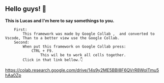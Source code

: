 ## Hello guys! 👋
  **This is Lucas and I'm here to say somethings to you.**
        
        First:
            This framework was made by Google Collab ,  and converted to Vscode, Than to a better view use the Google Collab.
        Second:
            When put this framework on Google Collab press:
                CTRL + F9.
                    This wil be to work all cells together.
            Click in that link bellow.👇
<https://colab.research.google.com/drive/14s9y2ME5BBI8F6QVrR8WoITmu5hAa0Zp>
